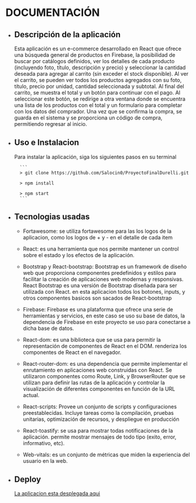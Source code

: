 # DOCUMENTACIÓN    

* Descripción de la aplicación
    -
    Esta aplicación es un e-commerce desarrollado en React que ofrece una búsqueda general de productos en Firebase, la posibilidad de buscar por catálogos definidos, ver los detalles de cada producto (incluyendo foto, título, descripción y precio) y seleccionar la cantidad deseada para agregar al carrito (sin exceder el stock disponible). Al ver el carrito, se pueden ver todos los productos agregados con su foto, título, precio por unidad, cantidad seleccionada y subtotal. Al final del carrito, se muestra el total y un botón para continuar con el pago. Al seleccionar este botón, se redirige a otra ventana donde se encuentra una lista de los productos con el total y un formulario para completar con los datos del comprador. Una vez que se confirma la compra, se guarda en el sistema y se proporciona un código de compra, permitiendo regresar al inicio.

* Uso e Instalacion
    -
    Para instalar la aplicación, siga los siguientes pasos en su terminal

        ```
        > git clone https://github.com/Salocin0/ProyectoFinalDurelli.git

        > npm install

        > npm start
        ```

* Tecnologias usadas
    -
    
    * Fortawesome: se utiliza fortawesome para las los logos de la aplicacion, como los logos de + y - en el detalle de cada item


    * React: es una herramienta que nos permite mantener un control sobre el estado y los efectos de la aplicación.

    * Bootstrap y React-bootstrap: Bootstrap es un framework de diseño web que proporciona componentes predefinidos y estilos para facilitar la creación de aplicaciones web modernas y responsivas. React Bootstrap es una versión de Bootstrap diseñada para ser utilizada con React. en esta aplicacion todos los botones, inputs, y otros componentes basicos son sacados de React-bootstrap

    * Firebase: Firebase es una plataforma que ofrece una serie de herramientas y servicios, en este caso se uso su base de datos, la dependencia de Firebase en este proyecto se uso para conectarse a dicha base de datos.
    
    * React-dom: es una biblioteca que se usa para permitir la representación de componentes de React en el DOM. renderiza los componentes de React en el navegador.

    * React-router-dom: es una dependencia que permite implementar el enrutamiento en aplicaciones web construidas con React. Se utilizaron componentes como Route, Link, y BrowserRouter que se utilizan para definir las rutas de la aplicación y controlar la visualización de diferentes componentes en función de la URL actual.

    * React-scripts: Provee un conjunto de scripts y configuraciones preestablecidas. Incluye tareas como la compilación, pruebas unitarias, optimización de recursos, y despliegue en producción

    * React-toastify: se usa para mostrar todas notificaciones de la aplicación. permite mostrar mensajes de todo tipo (exito, error, informativo, etc).

    * Web-vitals: es un conjunto de métricas que miden la experiencia del usuario en la web.
* Deploy
    -
    [La aplicacion esta desplegada aqui](https://proyectofinaldurelli-ia9rat73a-salocin0.vercel.app/)